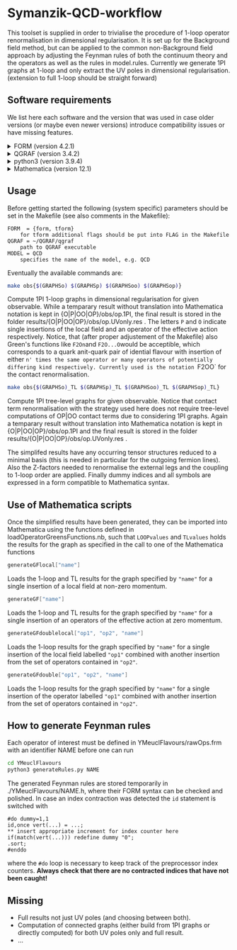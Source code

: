 Symanzik-QCD-workflow
==============================

This toolset is supplied in order to trivialise the procedure of 1-loop operator
renormalisation in dimensional regularisation. It is set up for the Background
field method, but can be applied to the common non-Background field approach by
adjusting the Feynman rules of both the continuum theory and the operators as
well as the rules in model.rules. Currently we generate 1PI graphs at 1-loop and
only extract the UV poles in dimensional regularisation. (extension to full
1-loop should be straight forward)


Software requirements
------------------------------

We list here each software and the version that was used in case older versions
(or maybe even newer versions) introduce compatibility issues or have missing
features.

<details>
<summary>FORM (version 4.2.1)</summary>

https://github.com/vermaseren/form
</details>

<details>
<summary>QGRAF (version 3.4.2)</summary>

http://cfif.ist.utl.pt/~paulo/qgraf.html

Must be compiled with `maxdeg=7` rather than `maxdeg=6` due to 7-point vertices
when counting the anchor field.
</details>

<details>
<summary>python3 (version 3.9.4)</summary>

https://www.python.org/
</details>

<details>
<summary>Mathematica (version 12.1)</summary>

https://www.wolfram.com/mathematica/
</details>

Usage
------------------------------

Before getting started the following (system specific) parameters should be set
in the Makefile (see also comments in the Makefile):

```
FORM  = {form, tform}
    for tform additional flags should be put into FLAG in the Makefile
QGRAF = ~/QGRAF/qgraf
    path to QGRAF executable
MODEL = QCD
    specifies the name of the model, e.g. QCD
```

Eventually the available commands are:

```bash
make obs{$(GRAPHSo) $(GRAPHSp) $(GRAPHSoo) $(GRAPHSop)}
```
   Compute 1PI 1-loop graphs in dimensional regularisation for given observable.
   While a temparary result without translation into Mathematica notation is
   kept in {O|P|OO|OP}/obs/op.1PI, the final result is stored in the folder
   results/{O|P|OO|OP}/obs/op.UVonly.res . The letters `P` and `O` indicate
   single insertions of the local field and an operator of the effective action
   respectively. Notice, that (after proper adjustement of the Makefile) also
   Green's functions like `F2On`and `F2O...O`would be acceptible, which
   corresponds to a quark anit-quark pair of idential flavour with insertion of
   either `n' times the same operator or many operators of potentially differing
   kind respectively. Currently used is the notation `F2OO` for the contact
   renormalisation.
   

```bash
make obs{$(GRAPHSo)_TL $(GRAPHSp)_TL $(GRAPHSoo)_TL $(GRAPHSop)_TL}
```
   Compute 1PI tree-level graphs for given observable. Notice that contact term
   renormalisation with the strategy used here does not require tree-level
   computations of OP|OO contact terms due to considering 1PI graphs.
   Again a temparary result without translation into Mathematica notation is
   kept in {O|P|OO|OP}/obs/op.1PI and the final result is stored in the folder
   results/{O|P|OO|OP}/obs/op.UVonly.res .

   The simplifed results have any occurring tensor structures reduced to a
   minimal basis (this is needed in particular for the outgoing fermion lines).
   Also the Z-factors needed to renormalise the external legs and the coupling
   to 1-loop order are applied. Finally dummy indices and all symbols are
   expressed in a form compatible to Mathematica syntax.


Use of Mathematica scripts
------------------------------

Once the simplified results have been generated, they can be imported into
Mathematica using the functions defined in loadOperatorGreensFunctions.nb, such
that `LOOPvalues` and `TLvalues` holds the results for the graph as specified in
the call to one of the Mathematica functions


```Mathematica
generateGFlocal["name"]
```
Loads the 1-loop and TL results for the graph specified by `"name"` for a single
insertion of a local field at non-zero momentum.


```Mathematica
generateGF["name"]
```
Loads the 1-loop and TL results for the graph specified by `"name"` for a single
insertion of an operators of the effective action at zero momentum.


```Mathematica
generateGFdoublelocal["op1", "op2", "name"]
```
Loads the 1-loop results for the graph specified by `"name"` for a single
insertion of the local field labelled `"op1"` combined with another insertion
from the set of operators contained in `"op2"`.

```Mathematica
generateGFdouble["op1", "op2", "name"]
```
Loads the 1-loop results for the graph specified by `"name"` for a single
insertion of the operator labelled `"op1"` combined with another insertion from
the set of operators contained in `"op2"`.


How to generate Feynman rules
------------------------------

Each operator of interest must be defined in YMeuclFlavours/rawOps.frm with
an identifier NAME before one can run
```bash
cd YMeuclFlavours
python3 generateRules.py NAME
```

The generated Feynman rules are stored temporarily in ./YMeuclFlavours/NAME.h,
where their FORM syntax can be checked and polished. In case an index
contraction was detected the `id` statement is switched with
```form
#do dummy=1,1
id,once vert(...) = ...;
** insert appropriate increment for index counter here
if(match(vert(...))) redefine dummy "0";
.sort;
#enddo
```
where the `#do` loop is necessary to keep track of the preprocessor index
counters. **Always check that there are no contracted indices that have not been
caught!**

Missing
------------------------------

* Full results not just UV poles (and choosing between both).
* Computation of connected graphs (either build from 1PI graphs or
  directly computed) for both UV poles only and full result.
* ...
